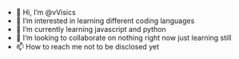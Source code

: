 - 👋 Hi, I’m @vVisics
- 👀 I’m interested in learning different coding languages 
- 🌱 I’m currently learning javascript and python
- 💞️ I’m looking to collaborate on nothing right now just learning still 
- 📫 How to reach me not to be disclosed yet 
